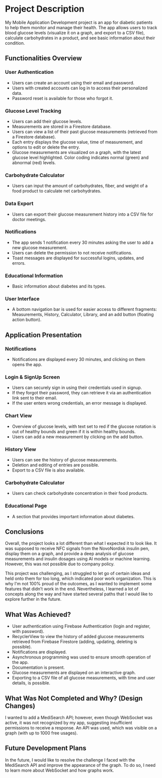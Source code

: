 # Project Description

My Mobile Application Development project is an app for diabetic patients to help them monitor and manage their health. The app allows users to track blood glucose levels (visualize it on a graph, and export to a CSV file), calculate carbohydrates in a product, and see basic information about their condition.

## Functionalities Overview

### User Authentication
- Users can create an account using their email and password.
- Users with created accounts can log in to access their personalized data.
- Password reset is available for those who forgot it.

### Glucose Level Tracking
- Users can add their glucose levels.
- Measurements are stored in a Firestore database.
- Users can view a list of their past glucose measurements (retrieved from a Firestore database).
- Each entry displays the glucose value, time of measurement, and options to edit or delete the entry.
- Glucose measurements are visualized on a graph, with the latest glucose level highlighted. Color coding indicates normal (green) and abnormal (red) levels.

### Carbohydrate Calculator
- Users can input the amount of carbohydrates, fiber, and weight of a food product to calculate net carbohydrates.

### Data Export
- Users can export their glucose measurement history into a CSV file for doctor meetings.

### Notifications
- The app sends 1 notification every 30 minutes asking the user to add a new glucose measurement.
- Users can delete the permission to not receive notifications.
- Toast messages are displayed for successful logins, updates, and errors.

### Educational Information
- Basic information about diabetes and its types.

### User Interface
- A bottom navigation bar is used for easier access to different fragments: Measurements, History, Calculator, Library, and an add button (floating action button).

## Application Presentation

### Notifications
- Notifications are displayed every 30 minutes, and clicking on them opens the app.

### Login & SignUp Screen
- Users can securely sign in using their credentials used in signup.
- If they forgot their password, they can retrieve it via an authentication link sent to their email.
- If the user enters wrong credentials, an error message is displayed.

### Chart View
- Overview of glucose levels, with text set to red if the glucose notation is out of healthy bounds and green if it is within healthy bounds.
- Users can add a new measurement by clicking on the add button.

### History View
- Users can see the history of glucose measurements.
- Deletion and editing of entries are possible.
- Export to a CSV file is also available.

### Carbohydrate Calculator
- Users can check carbohydrate concentration in their food products.

### Educational Page
- A section that provides important information about diabetes.

## Conclusions

Overall, the project looks a lot different than what I expected it to look like. It was supposed to receive NFC signals from the NovoNordisk insulin pen, display them on a graph, and provide a deep analysis of glucose measurements and insulin dosages using AI models or machine learning. However, this was not possible due to company policy. 

This project was challenging, as I struggled to let go of certain ideas and held onto them for too long, which indicated poor work organization. This is why I'm not 100% proud of the outcomes, as I wanted to implement some features that didn’t work in the end. Nevertheless, I learned a lot of concepts along the way and have started several paths that I would like to explore further in the future.

## What Was Achieved?
- User authentication using Firebase Authentication (login and register, with password).
- RecyclerView to view the history of added glucose measurements retrieved from Firebase Firestore (adding, updating, deleting is possible).
- Notifications are displayed.
- Asynchronous programming was used to ensure smooth operation of the app.
- Documentation is present.
- Glucose measurements are displayed on an interactive graph.
- Exporting to a CSV file of all glucose measurements, with time and user details, is possible.

## What Was Not Completed and Why? (Design Changes)
I wanted to add a MediSearch API; however, even though WebSocket was active, it was not recognized by my app, suggesting insufficient permissions to receive a response. An API was used, which was visible on a graph (with up to 1000 free usages).

## Future Development Plans
In the future, I would like to resolve the challenge I faced with the MediSearch API and improve the appearance of the graph. To do so, I need to learn more about WebSocket and how graphs work.
